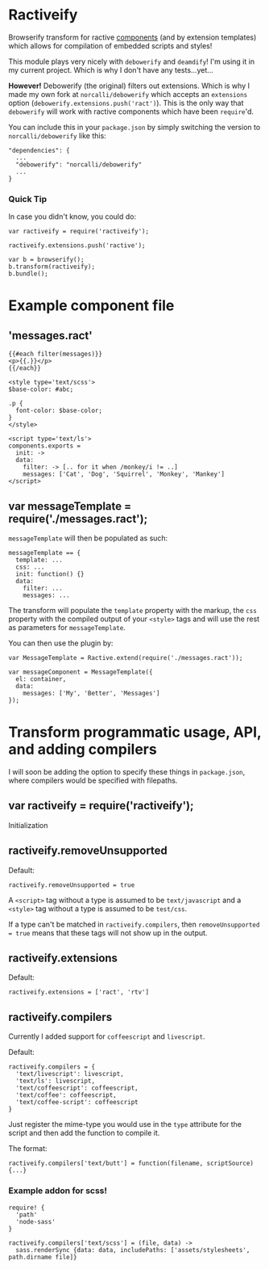 # Ractiveify

Browserify transform for ractive [components](http://docs.ractivejs.org/latest/components) (and by extension templates) which allows for compilation of embedded scripts and styles!

This module plays very nicely with `debowerify` and `deamdify`! I'm using it in my current project. Which is why I don't have any tests...yet...

**However!** Debowerify (the original) filters out extensions. Which is why I made my own fork at `norcalli/debowerify` which
accepts an `extensions` option (`debowerify.extensions.push('ract')`). This is the only way
that `debowerify` will work with ractive components which have been `require`'d.

You can include this in your `package.json` by simply switching the version to `norcalli/debowerify`
like this:
```
"dependencies": {
  ...
  "debowerify": "norcalli/debowerify"
  ...
}
```

### Quick Tip
In case you didn't know, you could do:
```
var ractiveify = require('ractiveify');

ractiveify.extensions.push('ractive');

var b = browserify();
b.transform(ractiveify);
b.bundle();
```

# Example component file

## 'messages.ract'
```
{{#each filter(messages)}}
<p>{{.}}</p>
{{/each}}

<style type='text/scss'>
$base-color: #abc;

.p {
  font-color: $base-color;
}
</style>

<script type='text/ls'>
components.exports =
  init: ->
  data:
    filter: -> [.. for it when /monkey/i != ..]
    messages: ['Cat', 'Dog', 'Squirrel', 'Monkey', 'Mankey']
</script>
```

## var messageTemplate = require('./messages.ract');

`messageTemplate` will then be populated as such:
```
messageTemplate == {
  template: ...
  css: ...
  init: function() {}
  data:
    filter: ...
    messages: ...
```

The transform will populate the `template` property with the markup, the
`css` property with the compiled output of your `<style>` tags and will
use the rest as parameters for `messageTemplate`.

You can then use the plugin by:
```
var MessageTemplate = Ractive.extend(require('./messages.ract'));

var messageComponent = MessageTemplate({
  el: container,
  data:
    messages: ['My', 'Better', 'Messages']
});
```

# Transform programmatic usage, API, and adding compilers

I will soon be adding the option to specify these things in `package.json`,
where compilers would be specified with filepaths.

## var ractiveify = require('ractiveify');

Initialization

## ractiveify.removeUnsupported

Default:
```
ractiveify.removeUnsupported = true
```

A `<script>` tag without a type is assumed to be `text/javascript` and a
`<style>` tag without a type is assumed to be `test/css`.

If a type can't be matched in `ractiveify.compilers`, then `removeUnsupported = true`
means that these tags will not show up in the output.

## ractiveify.extensions

Default:
```
ractiveify.extensions = ['ract', 'rtv']
```

## ractiveify.compilers

Currently I added support for `coffeescript` and `livescript`.

Default:
```
ractiveify.compilers = {
  'text/livescript': livescript,
  'text/ls': livescript,
  'text/coffeescript': coffeescript,
  'text/coffee': coffeescript,
  'text/coffee-script': coffeescript
}
```

Just register the mime-type you would use in the `type` attribute for the script
and then add the function to compile it.

The format:
```
ractiveify.compilers['text/butt'] = function(filename, scriptSource) {...}
```

### Example addon for scss!

```
require! {
  'path'
  'node-sass'
}

ractiveify.compilers['text/scss'] = (file, data) ->
  sass.renderSync {data: data, includePaths: ['assets/stylesheets', path.dirname file]}
```
